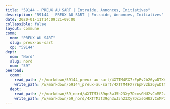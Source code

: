 ```yaml
---
title: "59144 - PREUX AU SART | Entraide, Annonces, Initiatives"
description: "59144 - PREUX AU SART | Entraide, Annonces, Initiatives"
date: 2020-01-11T14:09:21+09:00
collapsible: false
layout: commune
comm:
  nom: "PREUX AU SART"
  slug: preux-au-sart
  cp: "59144"
dept:
  nom: "Nord"
  slug: nord
  num: "59"
peerpad:
  comm:
    read_path: /r/markdown/59144_preux-au-sart/4XTTM4FX7rEpPv2b26ywDTXVwCskkj3gQTGPekrcTBHG3kz7K
    write_path: /w/markdown/59144_preux-au-sart/4XTTM4FX7rEpPv2b26ywDTXVwCskkj3gQTGPekrcTBHG3kz7K-K3TgUFBuiWfsxTt7GuPbzmTJvrPTjvFZZZbZbUVFnftnJmjTQYnsFupCR4srW785kWgHRJiCbfzoMLm2uaDZnSAgJLpRd7wKm2zSaicsXZqLgj9csxDX51pRvc51Xxvgi7JdTqNy
  dept:
    read_path: /r/markdown/59_nord/4XTTM3t39qn3wJ5h23Xy7DcxsGHU2vCoMP2z3iS4TUn3TrtdJ
    write_path: /w/markdown/59_nord/4XTTM3t39qn3wJ5h23Xy7DcxsGHU2vCoMP2z3iS4TUn3TrtdJ-K3TgTuZGkuZqXfr6fpmH7pGsMT6ndvZQMyRDze5QBt7XScLWHoBi246kLoDKpTH2Yo4f3AFSSJqGc2ozvNww7qPLqsDjpvahxCbQ6F5znbfjp6kVgaDcTYc9LyhwSfYuCevnvZUQ
---
```


